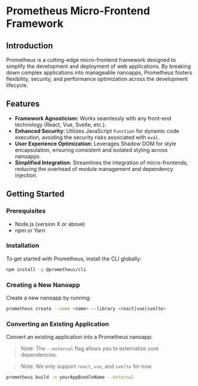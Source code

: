 # Prometheus Micro-Frontend Framework

## Introduction

Prometheus is a cutting-edge micro-frontend framework designed to simplify the development and deployment of web applications. By breaking down complex applications into manageable nanoapps, Prometheus fosters flexibility, security, and performance optimization across the development lifecycle.

## Features

- **Framework Agnosticism:** Works seamlessly with any front-end technology (React, Vue, Svelte, etc.).
- **Enhanced Security:** Utilizes JavaScript `Function` for dynamic code execution, avoiding the security risks associated with `eval`.
- **User Experience Optimization:** Leverages Shadow DOM for style encapsulation, ensuring consistent and isolated styling across nanoapps.
- **Simplified Integration:** Streamlines the integration of micro-frontends, reducing the overhead of module management and dependency injection.

## Getting Started

### Prerequisites

- Node.js (version X or above)
- npm or Yarn

### Installation

To get started with Prometheus, install the CLI globally:

```bash
npm install -g @prometheus/cli
```

### Creating a New Nanoapp
Create a new nanoapp by running:

```bash
prometheus create --name <name> --library <react|vue|svelte>
```

### Converting an Existing Application
Convert an existing application into a Prometheus nanoapp:

> Note: The `--external` flag allows you to externalize core dependencies.

> Note: We only support `react`, `vue`, and `svelte` for now.

```bash
prometheus build -n yourAppBundleName --external
```